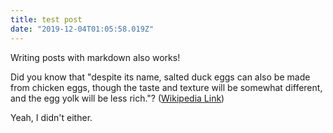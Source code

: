 ```yaml
---
title: test post
date: "2019-12-04T01:05:58.019Z"
---
```


Writing posts with markdown also works!

Did you know that "despite its name, salted duck eggs can also be made from
chicken eggs, though the taste and texture will be somewhat different, and the
egg yolk will be less rich."?
([Wikipedia Link](http://en.wikipedia.org/wiki/Salted_duck_egg))

Yeah, I didn't either.
